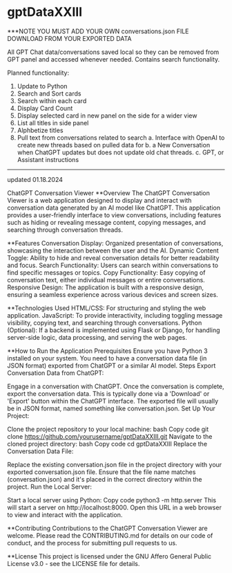 # gptDataXXIII
***NOTE YOU MUST ADD YOUR OWN conversations.json FILE DOWNLOAD FROM YOUR EXPORTED DATA

All GPT Chat data/conversations saved local so they can be removed from GPT panel and accessed whenever needed. Contains search functionality.

Planned functionality:

1. Update to Python
2. Search and Sort cards
3. Search within each card
4. Display Card Count
5. Display selected card in new panel on the side for a wider view
6. List all titles in side panel
7. Alphbetize titles
8. Pull text from conversations related to search
   a. Interface with OpenAI to create new threads based on pulled data for
   b. a New Conversation when ChatGPT updates but does not update old chat threads.
   c. GPT, or Assistant instructions

---

updated 01.18.2024

ChatGPT Conversation Viewer
\*\*Overview
The ChatGPT Conversation Viewer is a web application designed to display and interact with conversation data generated by an AI model like ChatGPT. This application provides a user-friendly interface to view conversations, including features such as hiding or revealing message content, copying messages, and searching through conversation threads.

\*\*Features
Conversation Display: Organized presentation of conversations, showcasing the interaction between the user and the AI.
Dynamic Content Toggle: Ability to hide and reveal conversation details for better readability and focus.
Search Functionality: Users can search within conversations to find specific messages or topics.
Copy Functionality: Easy copying of conversation text, either individual messages or entire conversations.
Responsive Design: The application is built with a responsive design, ensuring a seamless experience across various devices and screen sizes.

\*\*Technologies Used
HTML/CSS: For structuring and styling the web application.
JavaScript: To provide interactivity, including toggling message visibility, copying text, and searching through conversations.
Python (Optional): If a backend is implemented using Flask or Django, for handling server-side logic, data processing, and serving the web pages.

\*\*How to Run the Application
Prerequisites
Ensure you have Python 3 installed on your system.
You need to have a conversation data file (in JSON format) exported from ChatGPT or a similar AI model.
Steps
Export Conversation Data from ChatGPT:

Engage in a conversation with ChatGPT.
Once the conversation is complete, export the conversation data. This is typically done via a 'Download' or 'Export' button within the ChatGPT interface.
The exported file will usually be in JSON format, named something like conversation.json.
Set Up Your Project:

Clone the project repository to your local machine:
bash
Copy code
git clone https://github.com/yourusername/gptDataXXIII.git
Navigate to the cloned project directory:
bash
Copy code
cd gptDataXXIII
Replace the Conversation Data File:

Replace the existing conversation.json file in the project directory with your exported conversation.json file.
Ensure that the file name matches (conversation.json) and it's placed in the correct directory within the project.
Run the Local Server:

Start a local server using Python:
Copy code
python3 -m http.server
This will start a server on http://localhost:8000. Open this URL in a web browser to view and interact with the application.

\*\*Contributing
Contributions to the ChatGPT Conversation Viewer are welcome. Please read the CONTRIBUTING.md for details on our code of conduct, and the process for submitting pull requests to us.

\*\*License
This project is licensed under the GNU Affero General Public License v3.0 - see the LICENSE file for details.
